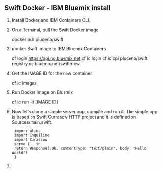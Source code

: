 Swift Docker -  IBM Bluemix install
---------

1. Install Docker and IBM Containers CLI.

2. On a  Terminal, pull  the Swift Docker image

    docker pull plucena/swift

3.  docker Swift image to IBM Bluemix Containers

    cf login https://api.ng.bluemix.net 
    cf ic login
    cf ic cpi plucena/swift registry.ng.bluemix.net/swift:new

4. Get the IMAGE ID for the new container 

    cf ic images

5. Run Docker image on Bluemix 

    cf ic run -it  [IMAGE ID]

6. Now let's clone a simple server app, compile and run it. The simple app is based on Swift Currasow HTTP project and it is defined on Sources/main.swift.  

        import Glibc
        import Inquiline
        import Curassow
        serve { _ in
        return Response(.Ok, contentType: "text/plain", body: "Hello World")
        }
        

7. 
